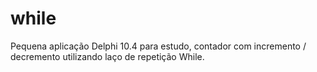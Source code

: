 # while
Pequena aplicação Delphi 10.4 para estudo, contador com incremento / decremento utilizando laço de repetição While.
